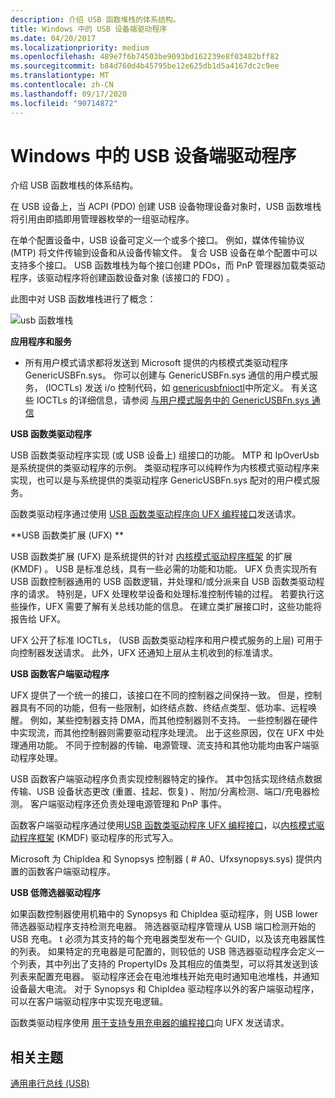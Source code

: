 ```yaml
---
description: 介绍 USB 函数堆栈的体系结构。
title: Windows 中的 USB 设备端驱动程序
ms.date: 04/20/2017
ms.localizationpriority: medium
ms.openlocfilehash: 489e7f6b74503be9093bd162239e8f03482bff82
ms.sourcegitcommit: b84d760d4b45795be12e625db1d5a4167dc2c9ee
ms.translationtype: MT
ms.contentlocale: zh-CN
ms.lasthandoff: 09/17/2020
ms.locfileid: "90714872"
---
```

# <a name="usb-device-side-drivers-in-windows"></a>Windows 中的 USB 设备端驱动程序


介绍 USB 函数堆栈的体系结构。




在 USB 设备上，当 ACPI (PDO) 创建 USB 设备物理设备对象时，USB 函数堆栈将引用由即插即用管理器枚举的一组驱动程序。

在单个配置设备中，USB 设备可定义一个或多个接口。 例如，媒体传输协议 (MTP) 将文件传输到设备和从设备传输文件。 复合 USB 设备在单个配置中可以支持多个接口。 USB 函数堆栈为每个接口创建 PDOs，而 PnP 管理器加载类驱动程序，该驱动程序将创建函数设备对象 (该接口的 FDO) 。

此图中对 USB 函数堆栈进行了概念：

![usb 函数堆栈](images/usb-fn.png)

**应用程序和服务**

- 所有用户模式请求都将发送到 Microsoft 提供的内核模式类驱动程序 GenericUSBFn.sys。 你可以创建与 GenericUSBFn.sys 通信的用户模式服务， (IOCTLs) 发送 i/o 控制代码，如 [genericusbfnioctl](/windows/win32/api/genericusbfnioctl/)中所定义。 有关这些 IOCTLs 的详细信息，请参阅 [与用户模式服务中的 GenericUSBFn.sys 通信](./user-mode-services-ufx.md)

**USB 函数类驱动程序**

USB 函数类驱动程序实现 (或 USB 设备上) 组接口的功能。 MTP 和 IpOverUsb 是系统提供的类驱动程序的示例。 类驱动程序可以纯粹作为内核模式驱动程序来实现，也可以是与系统提供的类驱动程序 GenericUSBFn.sys 配对的用户模式服务。

函数类驱动程序通过使用 [USB 函数类驱动程序向 UFX 编程接口](/previous-versions/windows/hardware/drivers/mt188008(v=vs.85))发送请求。

**USB 函数类扩展 (UFX) **

USB 函数类扩展 (UFX) 是系统提供的针对 [内核模式驱动程序框架](../debugger/kernel-mode-driver-framework-debugging.md) 的扩展 (KMDF) 。 USB 是标准总线，具有一些必需的功能和功能。 UFX 负责实现所有 USB 函数控制器通用的 USB 函数逻辑，并处理和/或分派来自 USB 函数类驱动程序的请求。 特别是，UFX 处理枚举设备和处理标准控制传输的过程。 若要执行这些操作，UFX 需要了解有关总线功能的信息。 在建立类扩展接口时，这些功能将报告给 UFX。

UFX 公开了标准 IOCTLs， (USB 函数类驱动程序和用户模式服务的上层) 可用于向控制器发送请求。 此外，UFX 还通知上层从主机收到的标准请求。

**USB 函数客户端驱动程序**

UFX 提供了一个统一的接口，该接口在不同的控制器之间保持一致。 但是，控制器具有不同的功能，但有一些限制，如终结点数、终结点类型、低功率、远程唤醒。 例如，某些控制器支持 DMA，而其他控制器则不支持。 一些控制器在硬件中实现流，而其他控制器则需要驱动程序处理流。 出于这些原因，仅在 UFX 中处理通用功能。 不同于控制器的传输、电源管理、流支持和其他功能均由客户端驱动程序处理。

USB 函数客户端驱动程序负责实现控制器特定的操作。 其中包括实现终结点数据传输、USB 设备状态更改 (重置、挂起、恢复) 、附加/分离检测、端口/充电器检测。 客户端驱动程序还负责处理电源管理和 PnP 事件。

函数客户端驱动程序通过使用[USB 函数类驱动程序 UFX 编程接口](/previous-versions/windows/hardware/drivers/mt188008(v=vs.85))，以[内核模式驱动程序框架](../debugger/kernel-mode-driver-framework-debugging.md) (KMDF) 驱动程序的形式写入。

Microsoft 为 ChipIdea 和 Synopsys 控制器 ( # A0、Ufxsynopsys.sys) 提供内置的函数客户端驱动程序。

**USB 低筛选器驱动程序**

如果函数控制器使用机箱中的 Synopsys 和 ChipIdea 驱动程序，则 USB lower 筛选器驱动程序支持检测充电器。 筛选器驱动程序管理从 USB 端口检测开始的 USB 充电。 t 必须为其支持的每个充电器类型发布一个 GUID，以及该充电器属性的列表。 如果特定的充电器是可配置的，则较低的 USB 筛选器驱动程序会定义一个列表，其中列出了支持的 PropertyIDs 及其相应的值类型，可以将其发送到该列表来配置充电器。 驱动程序还会在电池堆栈开始充电时通知电池堆栈，并通知设备最大电流。 对于 Synopsys 和 ChipIdea 驱动程序以外的客户端驱动程序，可以在客户端驱动程序中实现充电逻辑。

函数类驱动程序使用 [用于支持专用充电器的编程接口](/previous-versions/windows/hardware/drivers/mt188012(v=vs.85))向 UFX 发送请求。

## <a name="related-topics"></a>相关主题
[通用串行总线 (USB)](../index.yml)